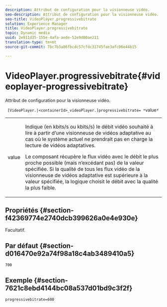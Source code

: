 ```yaml
---
description: Attribut de configuration pour la visionneuse vidéo.
seo-description: Attribut de configuration pour la visionneuse vidéo.
seo-title: VideoPlayer.progressivebitrate
solution: Experience Manager
title: VideoPlayer.progressivebitrate
topic: Dynamic media
uuid: 2e911d35-155e-4afa-aede-52e9d00ae211
translation-type: tm+mt
source-git-commit: 7bc7b3a86fbcdc57cfdc31745fae3afc06e44b15

---
```



# VideoPlayer.progressivebitrate{#videoplayer-progressivebitrate}

Attribut de configuration pour la visionneuse vidéo.

` [VideoPlayer.|<containerId>_videoPlayer.]progressivebitrate= *`value`*`

<table id="table_C616483932C2482CA9794DDD7313FD7C"> 
 <tbody> 
  <tr> 
   <td colname="col1"> <p> <span class="codeph"> value</span> </p> </td> 
   <td colname="col2"> <p> Indique (en kbits/s ou kbits/s) le débit vidéo souhaité à lire à partir d’une visionneuse de vidéos adaptative au cas où le système actuel ne prendrait pas en charge la lecture de vidéos adaptatives. </p> <p>Le composant récupère le flux vidéo avec le débit le plus proche possible (mais n’excédant pas) de la valeur spécifiée. Si la qualité de tous les flux vidéo de la visionneuse de vidéos adaptative est supérieure à la valeur spécifiée, la logique choisit le débit avec la qualité la plus faible. </p> </td> 
  </tr> 
 </tbody> 
</table>

## Propriétés {#section-f42369774e2740dcb399626a0e4e930e}

Facultatif.

## Par défaut {#section-d016470e92a74f98a18c4ab3489410a5}

`700`

## Exemple {#section-7621c8ebd4144bc08a537d01bd9c3f2f}

```
progressivebitrate=600
```

